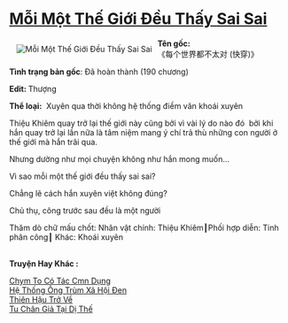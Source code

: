 <a href="https://utruyen.com/moi-mot-the-gioi-deu-thay-sai-sai/17672/" title="Mỗi Một Thế Giới Đều Thấy Sai Sai"><h1>Mỗi Một Thế Giới Đều Thấy Sai Sai</h1></a><div style="display:table"><img align="right" style="float: left; padding: 10px;" src="https://utruyen.com/images/story/200x260/moi-mot-the-gioi-deu-thay-sai-sai.jpg" alt="Mỗi Một Thế Giới Đều Thấy Sai Sai"><b>Tên gốc:</b>《每个世界都不太对 (快穿)》<p></p><b>Tình trạng bản gốc</b>: Đã hoàn thành (190 chương)<p></p><b>Edit: </b>Thượng<p></p><b>Thể loại:</b>  Xuyên qua thời không hệ thống điềm văn khoái xuyên<p></p>Thiệu Khiêm quay trở lại thế giới này cũng bởi vì vài lý do nào đó  bởi khi hắn quay trở lại lần nữa là tâm niệm mang ý chí trả thù những con người ở thế giới mà hắn trãi qua.<p></p>Nhưng dường như mọi chuyện không như hắn mong muốn...<p></p>Vì sao mỗi một thế giới đều thấy sai sai?<p></p>Chẳng lẽ cách hắn xuyên việt không đúng?<p></p>Chủ thụ, công trước sau đều là một người<p></p>Thăm dò chữ mấu chốt: Nhân vật chính: Thiệu Khiêm┃Phối hợp diễn: Tinh phân công┃ Khác: Khoái xuyên</div><p><br><b>Truyện Hay Khác :</b></p><a href="https://utruyen.com/chym-to-co-tac-cmn-dung/22567/" alt="Chym To Có Tác Cmn Dụng">Chym To Có Tác Cmn Dụng</a><br/><a href="https://truyenngontinhay.wordpress.com/2019/10/03/he-thong-ong-trum-xa-hoi-den/" alt="Hệ Thống Ông Trùm Xã Hội Đen">Hệ Thống Ông Trùm Xã Hội Đen</a><br/><a href="https://truyenngontinhay.wordpress.com/2019/10/03/thien-hau-tro-ve/" alt="Thiên Hậu Trở Về">Thiên Hậu Trở Về</a><br/><a href="https://github.com/quanluxury/truyenhot/tree/master/truyenhay/1398/" alt="Tu Chân Giả Tại Dị Thế">Tu Chân Giả Tại Dị Thế</a><br/>
